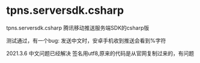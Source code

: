 # tpns.serversdk.csharp
tpns.serversdk.csharp
腾讯移动推送服务端SDK的csharp版

测试通过，有一个bug:
发送中文时，安卓手机收到推送会看到%字符

2021.3.6 中文问题已经解决
签名用utf8,原来的代码是从官网复制过来的，有问题
